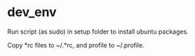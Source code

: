 # dev_env
Run script (as sudo) in setup folder to install ubuntu packages.

Copy \*rc files to ~/.\*rc, and profile to ~/.profile.
